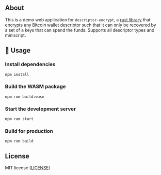 ## About

This is a demo web application for `descriptor-encrypt`, a [rust library](https://github.com/joshdoman/descriptor-encrypt) that encrypts any Bitcoin wallet descriptor such that it can only be recovered by a set of a keys that can spend the funds. Supports all descriptor types and miniscript.

## 🚴 Usage

### Install dependencies

```
npm install
```

### Build the WASM package

```
npm run build:wasm
```

### Start the development server

```
npm run start
```

### Build for production

```
npm run build
```

## License

MIT license ([LICENSE](LICENSE))
